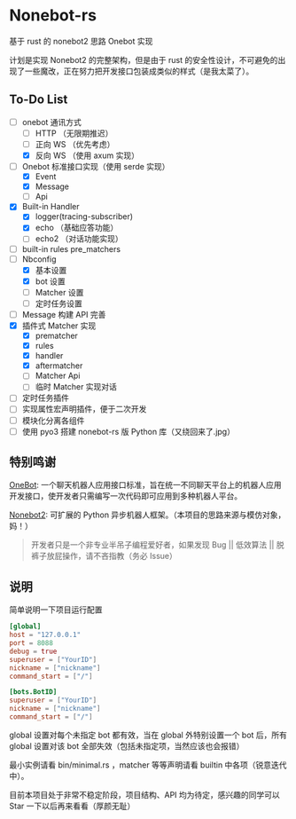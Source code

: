 # Nonebot-rs

基于 rust 的 nonebot2 思路 Onebot 实现

计划是实现 Nonebot2 的完整架构，但是由于 rust 的安全性设计，不可避免的出现了一些魔改，正在努力把开发接口包装成类似的样式（是我太菜了）。

## To-Do List


- [ ] onebot 通讯方式
  - [ ] HTTP （无限期推迟）
  - [ ] 正向 WS （优先考虑）
  - [x] 反向 WS （使用 axum 实现）
- [ ] Onebot 标准接口实现（使用 serde 实现）
  - [x] Event
  - [x] Message
  - [ ] Api
- [x] Built-in Handler
  - [x] logger(tracing-subscriber)
  - [x] echo （基础应答功能）
  - [ ] echo2 （对话功能实现）
- [ ] built-in rules pre_matchers
- [ ] Nbconfig
  - [x] 基本设置
  - [x] bot 设置
  - [ ] Matcher 设置
  - [ ] 定时任务设置
- [ ] Message 构建 API 完善
- [x] 插件式 Matcher 实现
  - [x] prematcher
  - [x] rules
  - [x] handler
  - [x] aftermatcher
  - [ ] Matcher Api
  - [ ] 临时 Matcher 实现对话
- [ ] 定时任务插件
- [ ] 实现属性宏声明插件，便于二次开发
- [ ] 模块化分离各组件
- [ ] 使用 pyo3 搭建 nonebot-rs 版 Python 库（又绕回来了.jpg）

## 特别鸣谢

[OneBot](https://github.com/botuniverse/onebot): 一个聊天机器人应用接口标准，旨在统一不同聊天平台上的机器人应用开发接口，使开发者只需编写一次代码即可应用到多种机器人平台。

[Nonebot2](https://github.com/nonebot/nonebot2): 可扩展的 Python 异步机器人框架。（本项目的思路来源与模仿对象，妈！）

> 开发者只是一个非专业半吊子编程爱好者，如果发现 Bug || 低效算法 || 脱裤子放屁操作，请不吝指教（务必 Issue）

## 说明

简单说明一下项目运行配置

```toml
[global]
host = "127.0.0.1"
port = 8088
debug = true
superuser = ["YourID"]
nickname = ["nickname"]
command_start = ["/"]

[bots.BotID]
superuser = ["YourID"]
nickname = ["nickname"]
command_start = ["/"]
```

global 设置对每个未指定 bot 都有效，当在 global 外特别设置一个 bot 后，所有 global 设置对该 bot 全部失效（包括未指定项，当然应该也会报错）

最小实例请看 bin/minimal.rs ，matcher 等等声明请看 builtin 中各项（锐意迭代中）。

目前本项目处于非常不稳定阶段，项目结构、API 均为待定，感兴趣的同学可以 Star 一下以后再来看看（厚颜无耻）